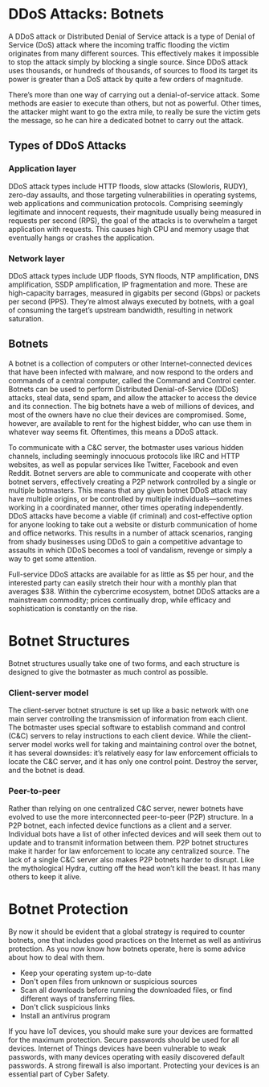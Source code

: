 # DDoS Attacks: Botnets

A DDoS attack or Distributed Denial of Service attack is a type of Denial of Service (DoS) attack where the incoming traffic flooding the victim originates from many different sources. This effectively makes it impossible to stop the attack simply by blocking a single source.
Since DDoS attack uses thousands, or hundreds of thousands, of sources to flood its target its power is greater than a DoS attack by quite a few orders of magnitude. 

There’s more than one way of carrying out a denial-of-service attack. Some methods are easier to execute than others, but not as powerful. Other times, the attacker might want to go the extra mile, to really be sure the victim gets the message, so he can hire a dedicated botnet to carry out the attack.

## Types of DDoS Attacks 

### Application layer 
DDoS attack types include HTTP floods, slow attacks (Slowloris, RUDY), zero-day assaults, and those targeting vulnerabilities in operating systems, web applications and communication protocols. Comprising seemingly legitimate and innocent requests, their magnitude usually being measured in requests per second (RPS), the goal of the attacks is to overwhelm a target application with requests. This causes high CPU and memory usage that eventually hangs or crashes the application.
### Network layer
DDoS attack types include UDP floods, SYN floods, NTP amplification, DNS amplification, SSDP amplification, IP fragmentation and more.
These are high-capacity barrages, measured in gigabits per second (Gbps) or packets per second (PPS). They’re almost always executed by botnets, with a goal of consuming the target’s upstream bandwidth, resulting in network saturation.

## Botnets

A botnet is a collection of computers or other Internet-connected devices that have been infected with malware, and now respond to the orders and commands of a central computer, called the Command and Control center. Botnets can be used to perform Distributed Denial-of-Service (DDoS) attacks, steal data, send spam, and allow the attacker to access the device and its connection. The big botnets have a web of millions of devices, and most of the owners have no clue their devices are compromised. Some, however, are available to rent for the highest bidder, who can use them in whatever way seems fit. Oftentimes, this means a DDoS attack.

To communicate with a C&C server, the botmaster uses various hidden channels, including seemingly innocuous protocols like IRC and HTTP websites, as well as popular services like Twitter, Facebook and even Reddit. Botnet servers are able to communicate and cooperate with other botnet servers, effectively creating a P2P network controlled by a single or multiple botmasters. This means that any given botnet DDoS attack may have multiple origins, or be controlled by multiple individuals—sometimes working in a coordinated manner, other times operating independently.
DDoS attacks have become a viable (if criminal) and cost-effective option for anyone looking to take out a website or disturb communication of home and office networks. This results in a number of attack scenarios, ranging from shady businesses using DDoS to gain a competitive advantage to assaults in which DDoS becomes a tool of vandalism, revenge or simply a way to get some attention.

Full-service DDoS attacks are available for as little as $5 per hour, and the interested party can easily stretch their hour with a monthly plan that averages $38. Within the cybercrime ecosystem, botnet DDoS attacks are a mainstream commodity; prices continually drop, while efficacy and sophistication is constantly on the rise.

# Botnet Structures 

Botnet structures usually take one of two forms, and each structure is designed to give the botmaster as much control as possible.

### Client-server model

The client-server botnet structure is set up like a basic network with one main server controlling the transmission of information from each client. The botmaster uses special software to establish command and control (C&C) servers to relay instructions to each client device.
While the client-server model works well for taking and maintaining control over the botnet, it has several downsides: it’s relatively easy for law enforcement officials to locate the C&C server, and it has only one control point. Destroy the server, and the botnet is dead.
### Peer-to-peer
Rather than relying on one centralized C&C server, newer botnets have evolved to use the more interconnected peer-to-peer (P2P) structure. In a P2P botnet, each infected device functions as a client and a server. Individual bots have a list of other infected devices and will seek them out to update and to transmit information between them.
P2P botnet structures make it harder for law enforcement to locate any centralized source. The lack of a single C&C server also makes P2P botnets harder to disrupt. Like the mythological Hydra, cutting off the head won’t kill the beast. It has many others to keep it alive.

# Botnet Protection

By now it should be evident that a global strategy is required to counter botnets, one that includes good practices on the Internet as well as antivirus protection. As you now know how botnets operate, here is some advice about how to deal with them.

- Keep your operating system up-to-date
- Don't open files from unknown or suspicious sources
- Scan all downloads before running the downloaded files, or find different ways of transferring files.
- Don't click suspicious links
- Install an antivirus program

If you have IoT devices, you should make sure your devices are formatted for the maximum protection. Secure passwords should be used for all devices. Internet of Things devices have been vulnerable to weak passwords, with many devices operating with easily discovered default passwords. A strong firewall is also important. Protecting your devices is an essential part of Cyber Safety.

